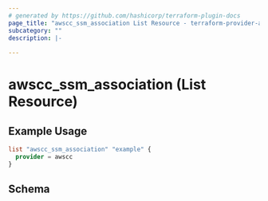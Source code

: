```yaml
---
# generated by https://github.com/hashicorp/terraform-plugin-docs
page_title: "awscc_ssm_association List Resource - terraform-provider-awscc"
subcategory: ""
description: |-
  
---
```


# awscc_ssm_association (List Resource)



## Example Usage

```terraform
list "awscc_ssm_association" "example" {
  provider = awscc
}
```

<!-- schema generated by tfplugindocs -->
## Schema
